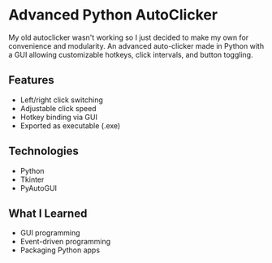 # Advanced Python AutoClicker

My old autoclicker wasn't working so I just decided to make my own for convenience and modularity.
An advanced auto-clicker made in Python with a GUI allowing customizable hotkeys, click intervals, and button toggling.

## Features
- Left/right click switching
- Adjustable click speed
- Hotkey binding via GUI
- Exported as executable (.exe)

## Technologies
- Python
- Tkinter
- PyAutoGUI

## What I Learned
- GUI programming
- Event-driven programming
- Packaging Python apps
